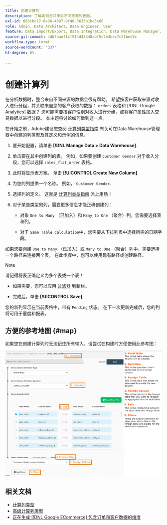 ```yaml
---
title: 创建计算列
description: 了解如何合并来自不同来源的数据。
exl-id: 668cbc77-6a96-4687-9f40-3635b1be5c66
role: Admin, Data Architect, Data Engineer, User
feature: Data Import/Export, Data Integration, Data Warehouse Manager, Commerce Tables
source-git-commit: adb7aaef1cf914d43348abf5c7e4bec7c51bed0c
workflow-type: tm+mt
source-wordcount: '337'
ht-degree: 0%

---
```


# 创建计算列

在分析数据时，整合来自不同来源的数据会很有帮助。 希望按客户获取来源对收入进行分组，并关联来自您的客户获取的数据： `orders` 表格和 [!DNL Google Analytics] 数据？ 您可能需要按客户性别对收入进行分组，或将客户属性加入交易数据以进行分段。 本主题将讨论如何做到这一点。

在开始之前，Adobe建议您查阅 [计算列类型指南](../../data-analyst/data-warehouse-mgr/calc-column-types.md) 有关可在Data Warehouse管理器中创建的列类型及其定义和示例的信息。

1. 要开始配置，请单击 **[!DNL Manage Data > Data Warehouse]**.

1. 单击要在其中创建列的表。 例如，如果要创建 `Customer Gender` 对于收入分段，您可以选择 `sales_flat_order` 表格。

1. 此时将显示表方案。 单击 **[!UICONTROL Create New Column]**.

1. 为您的列提供一个名称。 例如， `Customer Gender`.

1. 选择列的定义。 这就是 [计算列类型指南](../data-warehouse-mgr/calc-column-types.md) 派上用场！

1. 对于某些类型的列，需要更多信息才能正确创建列：

   * 对象 `One to Many` （已加入）和 `Many to One` （聚合）列，您需要选择表和列。

   * 对于 `Same Table calculation`中，您需要从下拉列表中选择所需的日期字段。

如果您要创建 `One to Many` （已加入）或 `Many to One` （聚合）列中，需要选择一个路径来连接两个表。 在此步骤中，您可以使用现有路径或创建路径。

>[!NOTE]
>
>请记得将表正确定义为多个表或一个表！

* 如果需要，您可以应用 [过滤器](../../data-user/reports/ess-manage-data-filters.md) 到新栏。

* 完成后，单击 **[!UICONTROL Save]**.

您的新列显示在当前表格中，带有 `Pending` 状态。 在下一次更新完成后，您的列将可用于量度和报表。

## 方便的参考地图 {#map}

如果您在创建计算列时无法记住所有输入，请尝试在构建时方便使用此参考图：

![](../../assets/Calculated_Columns_Example.png)

## 相关文档

* [计算列类型](../data-warehouse-mgr/calc-column-types.md)
* [高级计算列类型](../data-warehouse-mgr/adv-calc-columns.md)
* [正在生成 [!DNL Google ECommerce] 包含订单和客户数据的维度](../data-warehouse-mgr/bldg-google-ecomm-dim.md)
